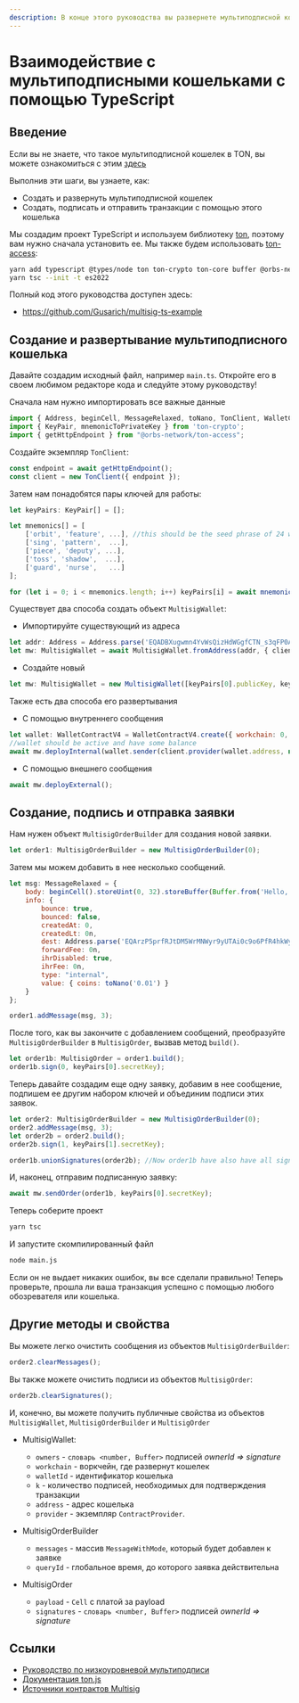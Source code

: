 ```yaml
---
description: В конце этого руководства вы развернете мультиподписной кошелек и отправите несколько транзакций с помощью библиотеки ton
---
```


# Взаимодействие с мультиподписными кошельками с помощью TypeScript

## Введение

Если вы не знаете, что такое мультиподписной кошелек в ​​TON, вы можете ознакомиться с этим [здесь](/v3/guidelines/smart-contracts/howto/multisig)

Выполнив эти шаги, вы узнаете, как:

- Создать и развернуть мультиподписной кошелек
- Создать, подписать и отправить транзакции с помощью этого кошелька

Мы создадим проект TypeScript и используем библиотеку [ton](https://www.npmjs.com/package/ton), поэтому вам нужно сначала установить ее. Мы также будем использовать [ton-access](https://www.orbs.com/ton-access/):

```bash
yarn add typescript @types/node ton ton-crypto ton-core buffer @orbs-network/ton-access
yarn tsc --init -t es2022
```

Полный код этого руководства доступен здесь:

- https://github.com/Gusarich/multisig-ts-example

## Создание и развертывание мультиподписного кошелька

Давайте создадим исходный файл, например `main.ts`. Откройте его в своем любимом редакторе кода и следуйте этому руководству!

Сначала нам нужно импортировать все важные данные

```js
import { Address, beginCell, MessageRelaxed, toNano, TonClient, WalletContractV4, MultisigWallet, MultisigOrder, MultisigOrderBuilder } from "ton";
import { KeyPair, mnemonicToPrivateKey } from 'ton-crypto';
import { getHttpEndpoint } from "@orbs-network/ton-access";
```

Создайте экземпляр `TonClient`:

```js
const endpoint = await getHttpEndpoint();
const client = new TonClient({ endpoint });
```

Затем нам понадобятся пары ключей для работы:

```js
let keyPairs: KeyPair[] = [];

let mnemonics[] = [
    ['orbit', 'feature', ...], //this should be the seed phrase of 24 words
    ['sing', 'pattern',  ...],
    ['piece', 'deputy', ...],
    ['toss', 'shadow',  ...],
    ['guard', 'nurse',   ...]
];

for (let i = 0; i < mnemonics.length; i++) keyPairs[i] = await mnemonicToPrivateKey(mnemonics[i]);
```

Существует два способа создать объект `MultisigWallet`:

- Импортируйте существующий из адреса

```js
let addr: Address = Address.parse('EQADBXugwmn4YvWsQizHdWGgfCTN_s3qFP0Ae0pzkU-jwzoE');
let mw: MultisigWallet = await MultisigWallet.fromAddress(addr, { client });
```

- Создайте новый

```js
let mw: MultisigWallet = new MultisigWallet([keyPairs[0].publicKey, keyPairs[1].publicKey], 0, 0, 1, { client });
```

Также есть два способа его развертывания

- С помощью внутреннего сообщения

```js
let wallet: WalletContractV4 = WalletContractV4.create({ workchain: 0, publicKey: keyPairs[4].publicKey });
//wallet should be active and have some balance
await mw.deployInternal(wallet.sender(client.provider(wallet.address, null), keyPairs[4].secretKey), toNano('0.05'));
```

- С помощью внешнего сообщения

```js
await mw.deployExternal();
```

## Создание, подпись и отправка заявки

Нам нужен объект `MultisigOrderBuilder` для создания новой заявки.

```js
let order1: MultisigOrderBuilder = new MultisigOrderBuilder(0);
```

Затем мы можем добавить в нее несколько сообщений.

```js
let msg: MessageRelaxed = {
    body: beginCell().storeUint(0, 32).storeBuffer(Buffer.from('Hello, world!')).endCell(),
    info: {
        bounce: true,
        bounced: false,
        createdAt: 0,
        createdLt: 0n,
        dest: Address.parse('EQArzP5prfRJtDM5WrMNWyr9yUTAi0c9o6PfR4hkWy9UQXHx'),
        forwardFee: 0n,
        ihrDisabled: true,
        ihrFee: 0n,
        type: "internal",
        value: { coins: toNano('0.01') }
    }
};

order1.addMessage(msg, 3);
```

После того, как вы закончите с добавлением сообщений, преобразуйте `MultisigOrderBuilder` в `MultisigOrder`, вызвав метод `build()`.

```js
let order1b: MultisigOrder = order1.build();
order1b.sign(0, keyPairs[0].secretKey);
```

Теперь давайте создадим еще одну заявку, добавим в нее сообщение, подпишем ее другим набором ключей и объединим подписи этих заявок.

```js
let order2: MultisigOrderBuilder = new MultisigOrderBuilder(0);
order2.addMessage(msg, 3);
let order2b = order2.build();
order2b.sign(1, keyPairs[1].secretKey);

order1b.unionSignatures(order2b); //Now order1b have also have all signatures from order2b
```

И, наконец, отправим подписанную заявку:

```js
await mw.sendOrder(order1b, keyPairs[0].secretKey);
```

Теперь соберите проект

```bash
yarn tsc
```

И запустите скомпилированный файл

```bash
node main.js
```

Если он не выдает никаких ошибок, вы все сделали правильно! Теперь проверьте, прошла ли ваша транзакция успешно с помощью любого обозревателя или кошелька.

## Другие методы и свойства

Вы можете легко очистить сообщения из объектов `MultisigOrderBuilder`:

```js
order2.clearMessages();
```

Вы также можете очистить подписи из объектов `MultisigOrder`:

```js
order2b.clearSignatures();
```

И, конечно, вы можете получить публичные свойства из объектов `MultisigWallet`, `MultisigOrderBuilder` и `MultisigOrder`

- MultisigWallet:
  - `owners` - `словарь <number, Buffer>` подписей *ownerId => signature*
  - `workchain` - воркчейн, где развернут кошелек
  - `walletId` - идентификатор кошелька
  - `k` - количество подписей, необходимых для подтверждения транзакции
  - `address` - адрес кошелька
  - `provider` - экземпляр `ContractProvider`.

- MultisigOrderBuilder
  - `messages` - массив `MessageWithMode`, который будет добавлен к заявке
  - `queryId` - глобальное время, до которого заявка действительна

- MultisigOrder
  - `payload` - `Cell` с платой за payload
  - `signatures` - `словарь <number, Buffer>` подписей *ownerId => signature*

## Ссылки

- [Руководство по низкоуровневой мультиподписи](/v3/guidelines/smart-contracts/howto/multisig)
- [Документация ton.js](https://ton-community.github.io/ton/)
- [Источники контрактов Multisig](https://github.com/ton-blockchain/multisig-contract)
